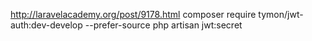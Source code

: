  http://laravelacademy.org/post/9178.html
 composer require tymon/jwt-auth:dev-develop --prefer-source
 php artisan jwt:secret
